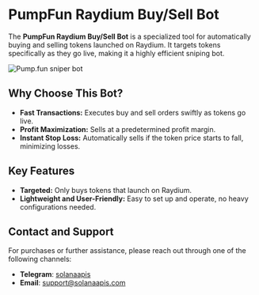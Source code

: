 # PumpFun Raydium Buy/Sell Bot

The **PumpFun Raydium Buy/Sell Bot** is a specialized tool for automatically buying and selling tokens launched on Raydium. It targets tokens specifically as they go live, making it a highly efficient sniping bot.

![Pump.fun sniper bot](https://github.com/primeoss/pumpfun-bot/blob/main/pumpfun.png "Pumpfun Sniper Bot")

## Why Choose This Bot?

- **Fast Transactions:** Executes buy and sell orders swiftly as tokens go live.
- **Profit Maximization:** Sells at a predetermined profit margin.
- **Instant Stop Loss:** Automatically sells if the token price starts to fall, minimizing losses.

## Key Features

- **Targeted:** Only buys tokens that launch on Raydium.
- **Lightweight and User-Friendly:** Easy to set up and operate, no heavy configurations needed.

## Contact and Support

For purchases or further assistance, please reach out through one of the following channels:

- **Telegram**: [solanaapis](https://t.me/solanaapis)
- **Email**: [support@solanaapis.com](mailto:support@solanaapis.com)

